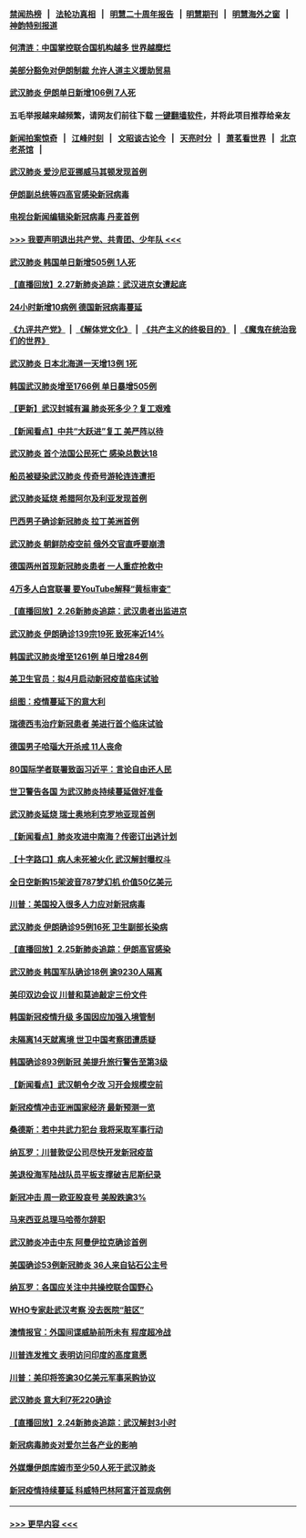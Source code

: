 #### [禁闻热榜](热点新闻.md?=0)  &nbsp;&nbsp;|&nbsp;&nbsp; [法轮功真相](https://github.com/gfw-breaker/truth/blob/master/README.md?=0) &nbsp;&nbsp;|&nbsp;&nbsp; [明慧二十周年报告](https://github.com/gfw-breaker/mh-reports/blob/master/README.md?=0) &nbsp;&nbsp;|&nbsp;&nbsp;[明慧期刊](https://github.com/gfw-breaker/mh-qikan) &nbsp;&nbsp;|&nbsp;&nbsp; [明慧海外之窗](https://github.com/gfw-breaker/mh-news/blob/master/README.md?=0) &nbsp;&nbsp;|&nbsp;&nbsp; [神韵特别报道](https://github.com/gfw-breaker/mh-news/blob/master/shenyun.md?=0)
#### [何清涟：中国掌控联合国机构越多 世界越糜烂](../pages/nsc418/n11901020.md?t=02280431) 
#### [美部分豁免对伊朗制裁 允许人道主义援助贸易](../pages/nsc418/n11900859.md?t=02280431) 
#### [武汉肺炎 伊朗单日新增106例 7人死](../pages/nsc418/n11900839.md?t=02280431) 
#### 五毛举报越来越频繁，请网友们前往下载 [一键翻墙软件](https://github.com/gfw-breaker/ssr-accounts)，并将此项目推荐给亲友
#### [新闻拍案惊奇](https://github.com/gfw-breaker/banned-news/blob/master/pages/link4.md) &nbsp;&nbsp;|&nbsp;&nbsp; [江峰时刻](https://github.com/gfw-breaker/banned-news/blob/master/pages/link4.md) &nbsp;&nbsp;|&nbsp;&nbsp; [文昭谈古论今](https://github.com/gfw-breaker/banned-news/blob/master/pages/link4.md) &nbsp;&nbsp;|&nbsp;&nbsp; [天亮时分](https://github.com/gfw-breaker/banned-news/blob/master/pages/link4.md) &nbsp;&nbsp;|&nbsp;&nbsp; [萧茗看世界](https://github.com/gfw-breaker/banned-news/blob/master/pages/link4.md) &nbsp;&nbsp;|&nbsp;&nbsp; [北京老茶馆](https://github.com/gfw-breaker/banned-news/blob/master/pages/link4.md) &nbsp;&nbsp;|&nbsp;&nbsp; 
#### [武汉肺炎 爱沙尼亚挪威马其顿发现首例](../pages/nsc418/n11900878.md?t=02280431) 
#### [伊朗副总统等四高官感染新冠病毒](../pages/nsc418/n11900818.md?t=02280431) 
#### [电视台新闻编辑染新冠病毒 丹麦首例](../pages/nsc418/n11900794.md?t=02280431) 
#### [>>> 我要声明退出共产党、共青团、少年队 <<<](https://github.com/begood0513/goodnews/blob/master/quit/letter.md) 
#### [武汉肺炎 韩国单日新增505例 1人死](../pages/nsc418/n11900450.md?t=02280431) 
#### [【直播回放】2.27新肺炎追踪：武汉进京女遭起底](../pages/nsc418/n11900415.md?t=02280431) 
#### [24小时新增10病例 德国新冠病毒蔓延](../pages/nsc418/n11900522.md?t=02280431) 
#### [《九评共产党》](https://github.com/begood0513/9ping.md/blob/master/README.md) &nbsp;|&nbsp; [《解体党文化》](../../../../jtdwh.md/blob/master/README.md)  &nbsp;|&nbsp; [《共产主义的终极目的》](../../../../gczydzjmd.md/blob/master/README.md) &nbsp;|&nbsp; [《魔鬼在统治我们的世界》](../../../../mgztzwmdsj.md/blob/master/README.md) 
#### [武汉肺炎 日本北海道一天增13例 1死](../pages/nsc418/n11900329.md?t=02280431) 
#### [韩国武汉肺炎增至1766例 单日暴增505例](../pages/nsc418/n11899748.md?t=02280431) 
#### [【更新】武汉封城有漏 肺炎死多少？复工艰难](../pages/nsc418/n11890652.md?t=02280431) 
#### [【新闻看点】中共“大跃进”复工 美严阵以待](../pages/nsc418/n11898221.md?t=02280431) 
#### [武汉肺炎 首个法国公民死亡 感染总数达18](../pages/nsc418/n11898430.md?t=02280431) 
#### [船员被疑染武汉肺炎 传奇号游轮连连遭拒](../pages/nsc418/n11898226.md?t=02280431) 
#### [武汉肺炎延烧 希腊阿尔及利亚发现首例](../pages/nsc418/n11898021.md?t=02280431) 
#### [巴西男子确诊新冠肺炎 拉丁美洲首例](../pages/nsc418/n11898020.md?t=02280431) 
#### [武汉肺炎 朝鲜防疫空前 俄外交官直呼要崩溃](../pages/nsc418/n11897857.md?t=02280431) 
#### [德国两州首现新冠肺炎患者 一人重症抢救中](../pages/nsc418/n11897548.md?t=02280431) 
#### [4万多人白宫联署 要YouTube解释“黄标审查”](../pages/nsc418/n11897803.md?t=02280431) 
#### [【直播回放】2.26新肺炎追踪：武汉患者出监进京](../pages/nsc418/n11897551.md?t=02280431) 
#### [武汉肺炎 伊朗确诊139宗19死 致死率近14%](../pages/nsc418/n11897547.md?t=02280431) 
#### [韩国武汉肺炎增至1261例 单日增284例](../pages/nsc418/n11897376.md?t=02280431) 
#### [美卫生官员：拟4月启动新冠疫苗临床试验](../pages/nsc418/n11896357.md?t=02280431) 
#### [组图：疫情蔓延下的意大利](../pages/nsc418/n11894159.md?t=02280431) 
#### [瑞德西韦治疗新冠患者 美进行首个临床试验](../pages/nsc418/n11895845.md?t=02280431) 
#### [德国男子哈瑙大开杀戒 11人丧命](../pages/nsc418/n11895317.md?t=02280431) 
#### [80国际学者联署致函习近平：言论自由还人民](../pages/nsc418/n11895601.md?t=02280431) 
#### [世卫警告各国 为武汉肺炎持续蔓延做好准备](../pages/nsc418/n11895336.md?t=02280431) 
#### [武汉肺炎延烧 瑞士奥地利克罗地亚现首例](../pages/nsc418/n11895444.md?t=02280431) 
#### [【新闻看点】肺炎攻进中南海？传密订出逃计划](../pages/nsc418/n11895448.md?t=02280431) 
#### [【十字路口】病人未死被火化 武汉解封曝权斗](../pages/nsc418/n11893784.md?t=02280431) 
#### [全日空新购15架波音787梦幻机 价值50亿美元](../pages/nsc418/n11895154.md?t=02280431) 
#### [川普：美国投入很多人力应对新冠病毒](../pages/nsc418/n11894977.md?t=02280431) 
#### [武汉肺炎 伊朗确诊95例16死 卫生副部长染病](../pages/nsc418/n11894906.md?t=02280431) 
#### [【直播回放】2.25新肺炎追踪：伊朗高官感染](../pages/nsc418/n11894749.md?t=02280431) 
#### [武汉肺炎 韩国军队确诊18例 逾9230人隔离](../pages/nsc418/n11894703.md?t=02280431) 
#### [美印双边会议 川普和莫迪敲定三份文件](../pages/nsc418/n11894247.md?t=02280431) 
#### [韩国新冠疫情升级 多国因应加强入境管制](../pages/nsc418/n11894334.md?t=02280431) 
#### [未隔离14天就离境 世卫中国考察团遭质疑](../pages/nsc418/n11893756.md?t=02280431) 
#### [韩国确诊893例新冠 美提升旅行警告至第3级](../pages/nsc418/n11893662.md?t=02280431) 
#### [【新闻看点】武汉朝令夕改 习开会规模空前](../pages/nsc418/n11892858.md?t=02280431) 
#### [新冠疫情冲击亚洲国家经济 最新预测一览](../pages/nsc418/n11893339.md?t=02280431) 
#### [桑德斯：若中共武力犯台 我将采取军事行动](../pages/nsc418/n11893282.md?t=02280431) 
#### [纳瓦罗：川普敦促公司尽快开发新冠疫苗](../pages/nsc418/n11893211.md?t=02280431) 
#### [美退役海军陆战队员平板支撑破吉尼斯纪录](../pages/nsc418/n11893022.md?t=02280431) 
#### [新冠冲击 周一欧亚股哀号 美股跌逾3%](../pages/nsc418/n11892648.md?t=02280431) 
#### [马来西亚总理马哈蒂尔辞职](../pages/nsc418/n11892792.md?t=02280431) 
#### [武汉肺炎冲击中东 阿曼伊拉克确诊首例](../pages/nsc418/n11892871.md?t=02280431) 
#### [美国确诊53例新冠肺炎 36人来自钻石公主号](../pages/nsc418/n11892877.md?t=02280431) 
#### [纳瓦罗：各国应关注中共操控联合国野心](../pages/nsc418/n11892856.md?t=02280431) 
#### [WHO专家赴武汉考察 没去医院“脏区”](../pages/nsc418/n11892736.md?t=02280431) 
#### [澳情报官：外国间谍威胁前所未有 程度超冷战](../pages/nsc418/n11892672.md?t=02280431) 
#### [川普连发推文 表明访问印度的高度意愿](../pages/nsc418/n11891927.md?t=02280431) 
#### [川普：美印将签逾30亿美元军事采购协议](../pages/nsc418/n11892494.md?t=02280431) 
#### [武汉肺炎 意大利7死220确诊](../pages/nsc418/n11892166.md?t=02280431) 
#### [【直播回放】2.24新肺炎追踪：武汉解封3小时](../pages/nsc418/n11892242.md?t=02280431) 
#### [新冠病毒肺炎对爱尔兰各产业的影响](../pages/nsc418/n11892328.md?t=02280431) 
#### [外媒爆伊朗库姆市至少50人死于武汉肺炎](../pages/nsc418/n11891996.md?t=02280431) 
#### [新冠疫情持续蔓延 科威特巴林阿富汗首现病例](../pages/nsc418/n11892052.md?t=02280431) 

----
#### [ >>> 更早内容 <<< ](../indexes/nsc418-earlier.md)
